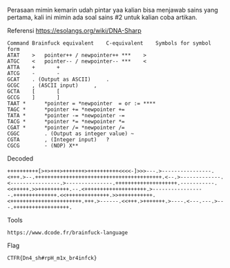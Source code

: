 Perasaan mimin kemarin udah pintar yaa kalian bisa menjawab sains yang pertama, kali ini mimin ada soal sains #2 untuk kalian coba artikan.

Referensi
https://esolangs.org/wiki/DNA-Sharp

```
Command	Brainfuck equivalent	C-equivalent	Symbols for symbol form
ATAT	>	pointer++ / newpointer++ ***	>
ATGC	<	pointer-- / newpointer-- ***	<
ATTA	+		+
ATCG	-		-
GCAT	. (Output as ASCII)		.
GCGC	, (ASCII input)		,
GCTA	[		[
GCCG	]		]
TAAT *		*pointer = *newpointer	= or := ****
TAGC *		*pointer += *newpointer	+=
TATA *		*pointer -= *newpointer	-=
TACG *		*pointer *= *newpointer	*=
CGAT *		*pointer /= *newpointer	/=
CGGC		. (Output as integer value)	~
CGTA		, (Integer input)	?
CGCG		- (NOP)	X**
```

Decoded
```
++++++++++[>+>+++>+++++++>++++++++++<<<<-]>>>---.>----------------.<+++.>--.+++++++++++++++++++++++++++++++++++++++++.<--.>-------------.<----------------.>---------------.++++++++++++++++++++.-----------.<<+++++.>>++++++++++.--.<++++++++++++++++++++.>-----------------.++++++++++++++.<<++++++++++++++.>>+++++++++++.<+++++++++++++++++++++++.+++.>------.<<+++.>+++++++.>----.<---.---.>---.++++++++++++++++++.
```

Tools
```
https://www.dcode.fr/brainfuck-language
```

Flag
```
CTFR{Dn4_sh#rpH_m1x_br4infck}
```